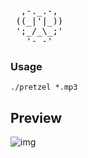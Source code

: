 <pre>
  ,-._.-, 
 ((_|'|_))
 ';_/_\_;'
   '- -'  
</pre>

### Usage
`./pretzel *.mp3`

## Preview 
![img](https://user-images.githubusercontent.com/58134273/155887369-29bb15df-e4d2-420c-bce2-d2fc6deacbea.gif)
